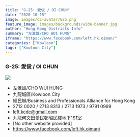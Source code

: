 ```yaml
---
title: "G-25: 愛俊 / OI CHUN"
date: "2020-10-15"
image: images/dc-avatar/G25.png
feature_image: images/backgrounds/wide-banner.jpg
author: "Hong Kong Districts Info"
summary: "左滙雄/CHO WUI HUNG"
iframe: "https://www.facebook.com/left.hk.oiman/"
categories: ["Kowloon"]
tags: ["Kowloon City"]
---
```


### G-25: 愛俊 / OI CHUN  
![](/images/dc-avatar/G25.png)  

 - 左滙雄/CHO WUI HUNG  
 - 九龍城區/Kowloon City  
 - 經民聯/Business and Professionals Alliance for Hong Kong  
 - 2712 0020 / 2713 8313 / 2713 1973 / 9791 0999  
 - left.kcdc@gmail.com  
 - 九龍何文田愛民邨昭民樓地下1S1室  
 - [No other website provided]  
 - https://www.facebook.com/left.hk.oiman/
